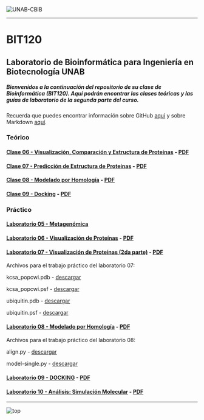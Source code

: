 ![UNAB-CBIB](https://github.com/Katterinne/BIT120/blob/master/logocbibhorizontal.png?raw=true)

---

# BIT120
## Laboratorio de Bioinformática para Ingeniería en Biotecnología UNAB

##### Bienvenidos a la continuación del repositorio de su clase de Bioinformática (BIT120). Aquí podrán encontrar las clases teóricas y las guías de laboratorio de la segunda parte del curso.
Recuerda que puedes encontrar información sobre GitHub [aquí](http://conociendogithub.readthedocs.org/en/latest/data/dinamica-de-uso/) y sobre Markdown [aquí](https://github.com/adam-p/markdown-here/wiki/Markdown-Cheatsheet).

### Teórico

#### [Clase 06 - Visualización, Comparación y Estructura de Proteínas](https://github.com/Katterinne/BIT120/blob/master/Clase-06_VisualizacionProt.pdf) - [PDF](https://github.com/Katterinne/BIT120/raw/master/Clase-06_VisualizacionProt.pdf)

#### [Clase 07 - Predicción de Estructura de Proteínas](https://github.com/Katterinne/BIT120/blob/master/Clase-07_PrediccionProt.pdf) - [PDF](https://github.com/Katterinne/BIT120/raw/master/Clase-07_PrediccionProt.pdf)

#### [Clase 08 - Modelado por Homología](https://github.com/Katterinne/BIT120/blob/master/homology-modeling.pdf) - [PDF](https://github.com/Katterinne/BIT120/raw/master/homology-modeling.pdf)

#### [Clase 09 - Docking](https://github.com/Katterinne/BIT120/blob/master/Clase-09_Docking.pdf) - [PDF](https://github.com/Katterinne/BIT120/raw/master/Clase-09_Docking.pdf)

### Práctico

#### [Laboratorio 05 - Metagenómica](https://github.com/Katterinne/BIT120/blob/master/lab_05_bioinf_biotec.md)

#### [Laboratorio 06 - Visualización de Proteínas](https://github.com/Katterinne/BIT120/blob/master/laboratorio6.pdf) - [PDF](https://github.com/Katterinne/BIT120/raw/master/laboratorio6.pdf)

#### [Laboratorio 07 - Visualización de Proteínas (2da parte)](https://github.com/Katterinne/BIT120/blob/master/laboratorio07.pdf) - [PDF](https://github.com/Katterinne/BIT120/raw/master/laboratorio07.pdf)

Archivos para el trabajo práctico del laboratorio 07:

kcsa_popcwi.pdb - [descargar](https://dl.dropboxusercontent.com/u/73361402/kcsa_popcwi.pdb)

kcsa_popcwi.psf - [descargar](https://dl.dropboxusercontent.com/u/73361402/kcsa_popcwi.psf)

ubiquitin.pdb - [descargar](https://dl.dropboxusercontent.com/u/73361402/ubiquitin.pdb)

ubiquitin.psf - [descargar](https://dl.dropboxusercontent.com/u/73361402/ubiquitin.psf)

#### [Laboratorio 08 - Modelado por Homología](https://github.com/Katterinne/BIT120/blob/master/ModeladoHomologia_lab_08.pdf) - [PDF](https://github.com/Katterinne/BIT120/raw/master/ModeladoHomologia_lab_08.pdf)

Archivos para el trabajo práctico del laboratorio 08:

align.py - [descargar](https://github.com/Katterinne/BIT120/raw/master/lab08/align.py.zip)

model-single.py - [descargar](https://github.com/Katterinne/BIT120/raw/master/lab08/model-single.py.zip)

#### [Laboratorio 09 - DOCKING](https://github.com/Katterinne/BIT120/blob/master/TUTORIAL-DOCKING.pdf) - [PDF](https://github.com/Katterinne/BIT120/raw/master/TUTORIAL-DOCKING.pdf)

#### [Laboratorio 10 - Análisis: Simulación Molecular](https://github.com/Katterinne/BIT120/blob/master/lab10.pdf) - [PDF](https://github.com/Katterinne/BIT120/raw/master/lab10.pdf)

---

![top](https://github.com/Katterinne/BIT120/blob/master/huincha.jpg?raw=true)
